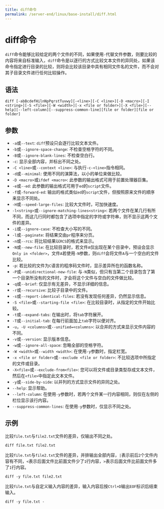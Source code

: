 ```yaml
---
title: diff命令
permalink: /server-end/linux/base-install/diff.html
---
```

  

# diff命令

`diff`命令能够比较给定的两个文件的不同，如果使用`-`代替文件参数，则要比较的内容将来自标准输入，`diff`命令是以逐行的方式比较文本文件的异同处，如果该命令指定进行目录的比较，则将会比较该目录中具有相同文件名的文件，而不会对其子目录文件进行任何比较操作。

## 语法

```shell
diff [-abBcdefHilnNpPqrstTuvwy][-<line>][-C <line>][-D <macro>][-I <string>][-S <file>][-W <width>][-x <file or folder>][-X <file>][--help][--left-column][--suppress-common-line][file or folder][file or folder]
```

## 参数

- `-a`或`--text`: `diff`预设只会逐行比较文本文件。
- `-b`或`--ignore-space-change`: 不检查空格字符的不同。
- `-B`或`--ignore-blank-lines`: 不检查空白行。
- `-c`: 显示全部内容，并标出不同之处。
- `-C <line>`或`--context <line>`: 与执行`-c-<line>`指令相同。
- `-d`或`--minimal`: 使用不同的演算法，以小的单位来做比较。
- `-D <macro>`或`ifdef <macro>`: 此参数的输出格式可用于前置处理器巨集。
- `-e`或`--ed`: 此参数的输出格式可用于`ed`的`script`文件。
- `-f`或`-forward-ed`: 输出的格式类似`ed`的`script`文件，但按照原来文件的顺序来显示不同处。
- `-H`或`--speed-large-files`: 比较大文件时，可加快速度。
- `-l<string>`或`--ignore-matching-lines<string>`: 若两个文件在某几行有所不同，而这几行同时都包含了选项中指定的字符或字符串，则不显示这两个文件的差异。
- `-i`或`--ignore-case`: 不检查大小写的不同。
- `-l`或`--paginate`: 将结果交由`pr`程序来分页。
- `-n`或`--rcs`: 将比较结果以`RCS`的格式来显示。
- `-N`或`--new-file`: 在比较目录时，若文件`A`仅出现在某个目录中，预设会显示`Only in <folder>`，文件`A`若使用`-N`参数，则`diff`会将文件`A`与一个空白的文件比较。
- `-p`: 若比较的文件为`C`语言的程序码文件时，显示差异所在的函数名称。
- `-P`或`--unidirectional-new-file`: 与`-N`类似，但只有当第二个目录包含了第一个目录所没有的文件时，才会将这个文件与空白的文件做比较。
- `-q`或`--brief`: 仅显示有无差异，不显示详细的信息。
- `-r`或`--recursive`: 比较子目录中的文件。
- `-s`或`--report-identical-files`: 若没有发现任何差异，仍然显示信息。
- `-S <file>`或`--starting-file <file>`: 在比较目录时，从指定的文件开始比较。
- `-t`或`--expand-tabs`: 在输出时，将`tab`字符展开。
- `-T`或`--initial-tab`: 在每行前面加上`tab`字符以便对齐。
- `-u`，`-U <columns>`或`--unified=<columns>`: 以合并的方式来显示文件内容的不同。
- `-v`或`--version`: 显示版本信息。
- `-w`或`--ignore-all-space`: 忽略全部的空格字符。
- `-W <width>`或`--width <width>`: 在使用`-y`参数时，指定栏宽。
- `-x <file or folder>`或`--exclude <file or folder>`: 不比较选项中所指定的文件或目录。
- `-X<file>`或`--exclude-from<file>`: 您可以将文件或目录类型存成文本文件，然后在`<file>`中指定此文本文件。
- `-y`或`--side-by-side`: 以并列的方式显示文件的异同之处。
- `--help`: 显示帮助。
- `--left-column`: 在使用`-y`参数时，若两个文件某一行内容相同，则仅在左侧的栏位显示该行内容。
- `--suppress-common-lines`: 在使用`-y`参数时，仅显示不同之处。

## 示例

比较`file.txt`与`file2.txt`文件的差异，仅输出不同之处。

```shell
diff file.txt file2.txt
```

比较`file.txt`与`file2.txt`文件的差异，并排输出全部内容，`|`表示前后`2`个文件内容有不同，`<`表示后面文件比前面文件少了`1`行内容，`>`表示后面文件比前面文件多了`1`行内容。

```shell
diff -y file.txt file2.txt 
```

比较`file.txt`与自定义输入内容的差异，输入内容后按`Ctrl+D`输出`EOF`标识后结束输入。

```shell
diff -y file.txt -
```
